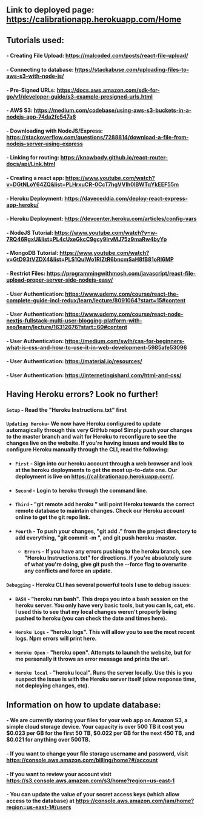 
## Link to deployed page: https://calibrationapp.herokuapp.com/Home
## Tutorials used:
  #### - Creating File Upload: https://malcoded.com/posts/react-file-upload/
  #### - Connecting to database: https://stackabuse.com/uploading-files-to-aws-s3-with-node-js/
  #### - Pre-Signed URLs: https://docs.aws.amazon.com/sdk-for-go/v1/developer-guide/s3-example-presigned-urls.html
  #### - AWS S3: https://medium.com/codebase/using-aws-s3-buckets-in-a-nodejs-app-74da2fc547a6
  #### - Downloading with NodeJS/Express: https://stackoverflow.com/questions/7288814/download-a-file-from-nodejs-server-using-express
  #### - Linking for routing: https://knowbody.github.io/react-router-docs/api/Link.html
  #### -  Creating a react app: https://www.youtube.com/watch?v=DGtNLoY64ZQ&list=PLHrxuCR-0CcT7hgVVlh0lBWTqYkEEF55m
  #### - Heroku Deployment: https://daveceddia.com/deploy-react-express-app-heroku/
  #### - Heroku Deployment: https://devcenter.heroku.com/articles/config-vars
  #### - NodeJS Tutorial: https://www.youtube.com/watch?v=w-7RQ46RgxU&list=PL4cUxeGkcC9gcy9lrvMJ75z9maRw4byYp
  #### - MongoDB Tutorial: https://www.youtube.com/watch?v=GtD93tVZDX4&list=PLS1QulWo1RIZtR6bncmSaH8fB81oRl6MP
  #### - Restrict Files: https://programmingwithmosh.com/javascript/react-file-upload-proper-server-side-nodejs-easy/
  #### - User Authentication: https://www.udemy.com/course/react-the-complete-guide-incl-redux/learn/lecture/8091064?start=15#content
  #### - User Authentication: https://www.udemy.com/course/react-node-nextjs-fullstack-multi-user-blogging-platform-with-seo/learn/lecture/16312676?start=60#content
  #### - User Authentication: https://medium.com/swlh/css-for-beginners-what-is-css-and-how-to-use-it-in-web-development-5985afe53096
  #### - User Authentication: https://material.io/resources/
  #### - User Authentication: https://internetingishard.com/html-and-css/



## Having Heroku errors? Look no further!
#### `Setup` - Read the "Heroku Instructions.txt" first
#### `Updating Heroku`- We now have Heroku configured to update automagically through this very GitHub repo! Simply push your changes to the master branch and wait for Heroku to reconfigure to see the changes live on the website. If you're having issues and would like to configure Heroku manually through the CLI, read the following:
  - #### `First` - Sign into our heroku account through a web browser and look at the heroku deployments to get the most up-to-date one. Our deployment is live on https://calibrationapp.herokuapp.com/.
  - #### `Second` - Login to heroku through the command line.
  - #### `Third` - "git remote add heroku <git repo here>" will point Heroku towards the correct remote database to maintain changes. Check our Heroku account online to get the git repo link.
  - #### `Fourth` - To push your changes, "git add ." from the project directory to add everything, "git commit -m <your message here>", and git push heroku <your branch>:master.
    - #### `Errors` - If you have any errors pushing to the heroku branch, see "Heroku Instructions.txt" for directions. If you're absolutely sure of what you're doing, give git push the --force flag to overwrite any conflicts and force an update.
#### `Debugging` - Heroku CLI has several powerful tools I use to debug issues:
  - #### `BASH` - "heroku run bash". This drops you into a bash session on the heroku server. You only have very basic tools, but you can ls, cat, etc. I used this to see that my local changes weren't properly being pushed to heroku (you can check the date and times here).
  - #### `Heroku Logs` - "heroku logs". This will allow you to see the most recent logs. Npm errors will print here.
  - #### `Heroku Open` - "heroku open". Attempts to launch the website, but for me personally it throws an error message and prints the url.
  - #### `Heroku local` - "heroku local". Runs the server locally. Use this is you suspect the issue is with the Heroku server itself (slow response time, not deploying changes, etc).
## Information on how to update database:
  #### - We are currently storing your files for your web app on Amazon S3, a simple cloud storage device. Your capacity is over 500 TB  it cost you $0.023 per GB for the first 50 TB, $0.022 per GB  for the next 450 TB, and $0.021 for anything over 500TB.
  #### - If you want to change your file storage username and password, visit https://console.aws.amazon.com/billing/home?#/account
  #### - If you want to review your account visit https://s3.console.aws.amazon.com/s3/home?region=us-east-1
  #### - You can update the value of your secret access keys (which allow access to the database) at https://console.aws.amazon.com/iam/home?region=us-east-1#/users
